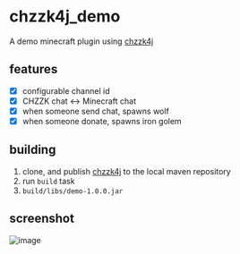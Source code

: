 # chzzk4j_demo
A demo minecraft plugin using [chzzk4j](https://github.com/R2turnTrue/chzzk4j)

## features
- [x] configurable channel id
- [x] CHZZK chat <-> Minecraft chat
- [x] when someone send chat, spawns wolf
- [x] when someone donate, spawns iron golem

## building
1. clone, and publish [chzzk4j](https://github.com/R2turnTrue/chzzk4j) to the local maven repository
2. run `build` task
3. `build/libs/demo-1.0.0.jar`

## screenshot
![image](https://github.com/R2turnTrue/chzzk4j_demo/assets/46389044/650006b8-1866-47e7-a400-313a58fff9d6)